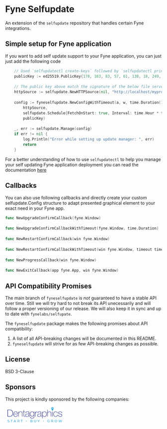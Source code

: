 # Fyne Selfupdate
An extension of the `selfupdate` repository that handles certain Fyne integrations.

## Simple setup for Fyne application

If you want to add self update support to your Fyne application, you can just just add the following code
```go
	// Used `selfupdatectl create-keys` followed by `selfupdatectl print-key`
	publicKey := ed25519.PublicKey{178, 103, 83, 57, 61, 138, 18, 249, 244, 80, 163, 162, 24, 251, 190, 241, 11, 168, 179, 41, 245, 27, 166, 70, 220, 254, 118, 169, 101, 26, 199, 129}

	// The public key above match the signature of the below file served by our CDN
	httpSource := selfupdate.NewHTTPSource(nil, "http://localhost/myprogram-{{.OS}}-{{.Arch}}{{.Ext}}")

	config := fyneselfupdate.NewConfigWithTimeout(a, w, time.Duration(1)*time.Minute,
		httpSource,
		selfupdate.Schedule{FetchOnStart: true, Interval: time.Hour * time.Duration(12)},
		publicKey)

	_, err := selfupdate.Manage(config)
	if err != nil {
		log.Println("Error while setting up update manager: ", err)
		return
	}
```

For a better understanding of how to use `selfupdatectl` to help you manage your self updating Fyne application deployment you can read the documentation [here](https://github.com/fynelabs/selfupdate/tree/main/cmd/selfupdatectl)

## Callbacks

You can also use following callbacks and directly create your custom selfupdate.Config structure to adapt presented graphical element to your exact need in your Fyne app.

```go
func NewUpgradeConfirmCallback(fyne.Window)

func NewUpgradeConfirmCallbackWithTimeout(fyne.Window, time.Duration)

func NewRestartConfirmCallback(win fyne.Window)

func NewRestartConfirmCallbackWithTimeout(win fyne.Window, timeout time.Duration)

func NewProgressCallback(win fyne.Window)

func NewExitCallback(app fyne.App, win fyne.Window)
```

## API Compatibility Promises
The main branch of `fyneselfupdate` is *not* guaranteed to have a stable API over time. Still we will try hard to not break its API unecessarily and will follow a proper versioning of our release. We will also keep it in sync and up to date with `fynelabs/selfupate`.

The `fyneselfupdate` package makes the following promises about API compatibility:
1. A list of all API-breaking changes will be documented in this README.
1. `fyneselfupdate` will strive for as few API-breaking changes as possible.

## License
BSD 3-Clause

## Sponsors

This project is kindly sponsored by the following companies:

<a href="https://dentagraphics.com/" style="text-decoration: none">
<img width="190" src="img/sponsor/dentagraphics.jpg" />
</a>
